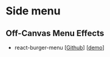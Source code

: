# Side menu

## Off-Canvas Menu Effects

- react-burger-menu [[Github](https://github.com/negomi/react-burger-menu)] [[demo](http://negomi.github.io/react-burger-menu/)]
